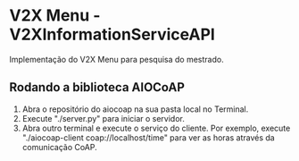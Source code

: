 # V2X Menu - V2XInformationServiceAPI
Implementação do V2X Menu para pesquisa do mestrado.

## Rodando a biblioteca AIOCoAP

1. Abra o repositório do aiocoap na sua pasta local no Terminal.
2. Execute "./server.py" para iniciar o servidor.
3. Abra outro terminal e execute o serviço do cliente. Por exemplo, execute "./aiocoap-client coap://localhost/time" para ver as horas através da comunicação CoAP.
